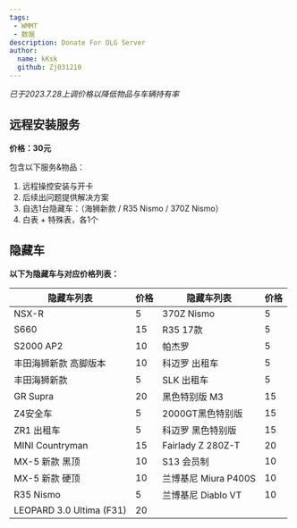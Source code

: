 ```yaml
---
tags: 
 - WMMT
 - 数据
description: Donate For OLG Server
author:
  name: kKsk
  github: Zj031210
---
```


*已于2023.7.28上调价格以降低物品与车辆持有率*

## 远程安装服务

**价格：30元**

包含以下服务&物品：  
1. 远程操控安装与开卡
2. 后续出问题提供解决方案
3. 自选1台隐藏车：（海狮新款 / R35 Nismo / 370Z Nismo）
4. 白表 + 特殊表，各1个

## 隐藏车

**以下为隐藏车与对应价格列表：**

<div class="table-wrapper" markdown="block">

| 隐藏车列表                | 价格 | 隐藏车列表      | 价格 |
|--------------------------|----|-------------------|----|
| NSX-R                    | 5  | 370Z Nismo        | 5  |
| S660                     | 15 | R35 17款          | 5  |
| S2000 AP2                | 10 | 帕杰罗            | 5  |
| 丰田海狮新款 高脚版本      | 10 | 科迈罗 出租车     | 5  |
| 丰田海狮新款               | 5  | SLK 出租车       | 5  |
| GR Supra                 | 20 | 黑色特别版 M3      | 15 |
| Z4安全车                  | 5  | 2000GT黑色特别版   | 15 |
| ZR1 出租车                | 5  | 科迈罗 黑色特别版  | 15 |
| MINI Countryman          | 15 | Fairlady Z 280Z-T | 20 |
| MX-5 新款 黑顶            | 10 | S13 会员制        | 10 |
| MX-5 新款 硬顶            | 10 | 兰博基尼 Miura P400S| 10 |
| R35 Nismo                | 5  | 兰博基尼 Diablo VT  | 10 |
| LEOPARD 3.0 Ultima (F31) | 20 |

</div>


